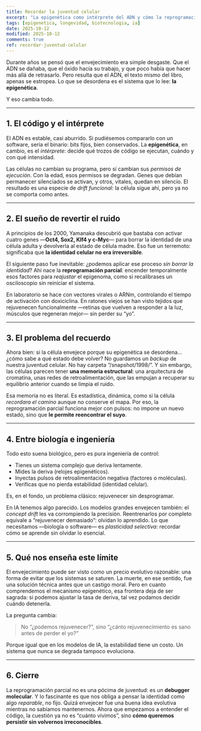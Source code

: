 ```yaml
---
title: Recordar la juventud celular
excerpt: "La epigenética como intérprete del ADN y cómo la reprogramación parcial abre la puerta a rejuvenecer sin borrar la identidad celular."
tags: [epigenetica, longevidad, biotecnologia, ia]
date: 2025-10-12
modified: 2025-10-12
comments: true
ref: recordar-juventud-celular
---
```


Durante años se pensó que el envejecimiento era simple desgaste. Que el ADN se dañaba, que el óxido hacía su trabajo, y que poco había que hacer más allá de retrasarlo.
Pero resulta que el ADN, el texto mismo del libro, apenas se estropea. Lo que se desordena es el sistema que lo lee: **la epigenética**.

Y eso cambia todo.

---

## 1. El código y el intérprete

El ADN es estable, casi aburrido. Si pudiésemos compararlo con un software, sería el binario: bits fijos, bien conservados.
La **epigenética**, en cambio, es el *intérprete*: decide qué trozos de código se ejecutan, cuándo y con qué intensidad.

Las células no cambian su programa, pero sí cambian sus *permisos de ejecución*. Con la edad, esos permisos se degradan. Genes que debían permanecer silenciados se activan, y otros, vitales, quedan en silencio.
El resultado es una especie de *drift funcional*: la célula sigue ahí, pero ya no se comporta como antes.

---

## 2. El sueño de revertir el ruido

A principios de los 2000, Yamanaka descubrió que bastaba con activar cuatro genes —**Oct4, Sox2, Klf4 y c-Myc**— para borrar la identidad de una célula adulta y devolverla al estado de célula madre.
Eso fue un terremoto: significaba que **la identidad celular no era irreversible**.

El siguiente paso fue inevitable: ¿podemos aplicar ese proceso *sin borrar la identidad*?
Ahí nace la **reprogramación parcial**: encender temporalmente esos factores para *reajustar* el epigenoma, como si recalibrases un osciloscopio sin reiniciar el sistema.

En laboratorio se hace con vectores virales o ARNm, controlando el tiempo de activación con doxiciclina.
En ratones viejos se han visto tejidos que rejuvenecen funcionalmente —retinas que vuelven a responder a la luz, músculos que regeneran mejor— sin perder su “yo”.

---

## 3. El problema del recuerdo

Ahora bien: si la célula envejece porque su epigenética se desordena… ¿cómo sabe a qué estado debe volver?
No guardamos un *backup* de nuestra juventud celular. No hay carpeta “/snapshot/1998/”.
Y sin embargo, las células parecen tener **una memoria estructural**: una arquitectura de cromatina, unas redes de retroalimentación, que las empujan a recuperar su equilibrio anterior cuando se limpia el ruido.

Esa memoria no es literal. Es estadística, dinámica, como si la célula *recordara el camino* aunque no conserve el mapa.
Por eso, la reprogramación parcial funciona mejor con pulsos: no impone un nuevo estado, sino que **le permite reencontrar el suyo**.

---

## 4. Entre biología e ingeniería

Todo esto suena biológico, pero es pura ingeniería de control:

* Tienes un sistema complejo que deriva lentamente.
* Mides la deriva (relojes epigenéticos).
* Inyectas pulsos de retroalimentación negativa (factores o moléculas).
* Verificas que no pierda estabilidad (identidad celular).

Es, en el fondo, un problema clásico: rejuvenecer sin desprogramar.

En IA tenemos algo parecido. Los modelos grandes envejecen también: el *concept drift* les va corrompiendo la precisión. Reentrenarlos por completo equivale a “rejuvenecer demasiado”: olvidan lo aprendido.
Lo que necesitamos —biología o software— es *plasticidad selectiva*: recordar cómo se aprende sin olvidar lo esencial.

---

## 5. Qué nos enseña este límite

El envejecimiento puede ser visto como un precio evolutivo razonable: una forma de evitar que los sistemas se saturen.
La muerte, en ese sentido, fue una solución técnica antes que un castigo moral.
Pero en cuanto comprendemos el mecanismo epigenético, esa frontera deja de ser sagrada: si podemos ajustar la tasa de deriva, tal vez podamos decidir cuándo detenerla.

La pregunta cambia:

> No “¿podemos rejuvenecer?”, sino “¿cánto rejuvenecimiento es sano antes de perder el yo?”

Porque igual que en los modelos de IA, la estabilidad tiene un costo. Un sistema que nunca se degrada tampoco evoluciona.

---

## 6. Cierre

La reprogramación parcial no es una pócima de juventud: es un **debugger molecular**.
Y lo fascinante es que nos obliga a pensar la identidad como algo *reparable*, no fijo.
Quizá envejecer fue una buena idea evolutiva mientras no sabíamos mantenernos.
Ahora que empezamos a entender el código, la cuestión ya no es “cuánto vivimos”, sino **cómo queremos persistir sin volvernos irreconocibles**.
